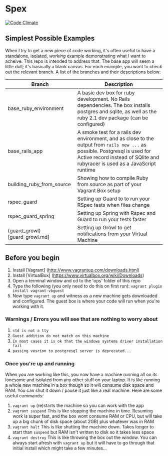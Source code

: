 Spex
====

[![Code Climate](https://codeclimate.com/github/eyefodder/spex/badges/gpa.svg)](https://codeclimate.com/github/eyefodder/spex)

## Simplest Possible Examples

When I try to get a new piece of code working, it's often useful to have a standalone, isolated, _working_   example demonstrating what I want to acheive. This repo is intended to address that. The base app will seem a little dull; it's basically a blank canvas. For each example, you want to check out the relevant branch. A list of the branches and their descriptions below:

Branch | Description
-------|------------
base_ruby_environment | A basic dev box for ruby development. No Rails dependencies. The box installs postgres and sqlite, as well as the ruby 2.1 dev package (can be configured)
base_rails_app | A smoke test for a rails dev environment, and as close to the output from `rails new ...` as possible. Postgresql is used for Active record instead of SQlite and rubyracer is used as a JavaScript runtime
building_ruby_from_source | Showing how to compile Ruby from source as part of your Vagrant Box setup
rspec_guard | Setting up Guard to to run your RSpec tests when files change
rspec_guard_spring | Setting up Spring with Rspec and Guard to run your tests faster
(guard_growl) [guard_growl.md] | Setting up Growl to get notifications from your Virtual Machine

## Before you begin
1. Install [Vagrant] (http://www.vagrantup.com/downloads.html)
2. Install [VirtualBox] (https://www.virtualbox.org/wiki/Downloads)
3. Open a terminal window and cd to the 'ops' folder of this repo
4. Type the following (you only need to do this on first run): `vagrant plugin install vagrant-vbguest`
5. Now type `vagrant up` and witness as a new machine gets downloaded and configured. The guest box is where your code will run when you're working with it.


### Warnings / Errors you will see that are nothing to worry about
1. `std is not a tty`
2. `Guest addition do not match on this machine`
3. `In most cases it is ok that the windows systems driver installation fail`
4. `passing vesrion to postgresql server is deprecated...`

### Once you're up and running
When you are working like this, you now have a machine running all on its lonesome and isolated from any other stuff on your laptop. It is like running a whole new machine in a box though so it will consume disk space and RAM. You can shut it down / pause it just like a real machine. Here are some useful commands:

1. `vagrant up` (re)starts the machine so you can work with the app
2. `vagrant suspend` This is like stopping the machine in time. Resuming work is super fast, and the box wont consume RAM or CPU, but will take up a big chunk of disk space (about 2GB) plus whatever was in RAM
3. `vagrant halt` This is like shutting the machine down. Takes longer to start than `suspend` but RAM isn't written to disk so it takes less space
4. `vagrant destroy` This is like throwing the box out the window. You can always start afresh with `vagrant up` but it will have to go through that initial install which might take a few minutes...
